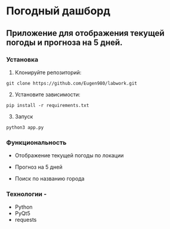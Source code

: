 # Погодный дашборд

## Приложение для отображения текущей погоды и прогноза на 5 дней.

### Установка


1. Клонируйте репозиторий:
```
git clone https://github.com/Eugen980/labwork.git
```

2. Установите зависимости:
```
pip install -r requirements.txt
```


3. Запуск

```
python3 app.py
```


### Функциональность


* Отображение текущей погоды по локации

* Прогноз на 5 дней

* Поиск по названию города


### Технологии -
* Python
* PyQt5
* requests


